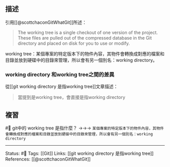 
## 描述

引用[[@scottchaconGitWhatGit]]所述：
>    The working tree is a single checkout of one version of the project. These files are pulled out of the compressed database in the Git directory and placed on disk for you to use or modify.

working tree：某個專案的特定版本下的物件內容，其物件會轉換成對應的檔案和目錄並放到硬碟中的目錄來管理，所以會有另一個別名：working directory。

### working directory 和working tree之間的差異
從[[git working directory 是指working tree]]文章描述：
> 當提到是working tree，會直接是指working directory

## 複習
#🧠 git中的 working tree 是指什麼？ ->->-> `某個專案的特定版本下的物件內容，其物件會轉換成對應的檔案和目錄並放到硬碟中的目錄來管理，所以會有另一個別名：working directory`
<!--SR:!2022-08-13,49,250-->


---
Status: #🌱 
Tags:
[[Git]]
Links:
[[git working directory 是指working tree]]
References:
[[@scottchaconGitWhatGit]]